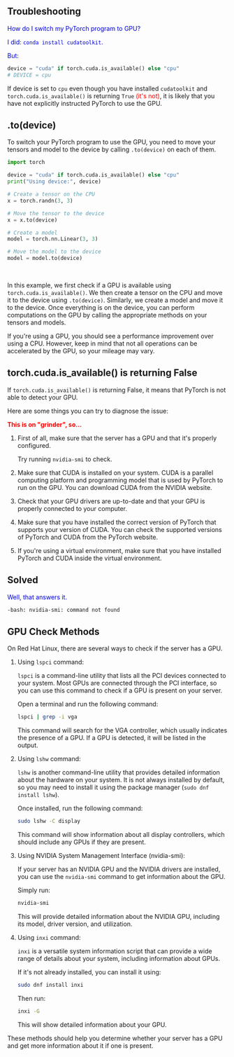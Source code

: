 ## Troubleshooting

<span style="color:#0000dd;">How do I switch my PyTorch program to GPU?</span>

<span style="color:#0000dd;">I did: `conda install cudatoolkit`.</span>

<span style="color:#0000dd;">But:</span>

```py
device = "cuda" if torch.cuda.is_available() else "cpu"
# DEVICE = cpu
```

If device is set to `cpu` even though you have installed `cudatoolkit` and `torch.cuda.is_available()` is returning `True` <span style="color:red;">(it's not)</span>, it is likely that you have not explicitly instructed PyTorch to use the GPU.

## .to(device)

To switch your PyTorch program to use the GPU, you need to move your tensors and model to the device by calling `.to(device)` on each of them.

```python
import torch

device = "cuda" if torch.cuda.is_available() else "cpu"
print("Using device:", device)

# Create a tensor on the CPU
x = torch.randn(3, 3)

# Move the tensor to the device
x = x.to(device)

# Create a model
model = torch.nn.Linear(3, 3)

# Move the model to the device
model = model.to(device)
```

<br>

In this example, we first check if a GPU is available using `torch.cuda.is_available()`. We then create a tensor on the CPU and move it to the device using `.to(device)`. Similarly, we create a model and move it to the device. Once everything is on the device, you can perform computations on the GPU by calling the appropriate methods on your tensors and models.

If you're using a GPU, you should see a performance improvement over using a CPU. However, keep in mind that not all operations can be accelerated by the GPU, so your mileage may vary.

## torch.cuda.is_available() is returning False

If `torch.cuda.is_available()` is returning False, it means that PyTorch is not able to detect your GPU.

Here are some things you can try to diagnose the issue:

<span style="color:red;font-weight:bold;">This is on "grinder", so...</span>

1. First of all, make sure that the server has a GPU and that it's properly configured.

    Try running `nvidia-smi` to check.

1. Make sure that CUDA is installed on your system. CUDA is a parallel computing platform and programming model that is used by PyTorch to run on the GPU. You can download CUDA from the NVIDIA website.

1. Check that your GPU drivers are up-to-date and that your GPU is properly connected to your computer.

1. Make sure that you have installed the correct version of PyTorch that supports your version of CUDA. You can check the supported versions of PyTorch and CUDA from the PyTorch website.

1. If you're using a virtual environment, make sure that you have installed PyTorch and CUDA inside the virtual environment.

## Solved

<span style="color:#0000dd;">Well, that answers it.</span>

```sh
-bash: nvidia-smi: command not found
```

## GPU Check Methods

On Red Hat Linux, there are several ways to check if the server has a GPU.

1. Using `lspci` command:

    `lspci` is a command-line utility that lists all the PCI devices connected to your system. Most GPUs are connected through the PCI interface, so you can use this command to check if a GPU is present on your server.

    Open a terminal and run the following command:

    ```sh
    lspci | grep -i vga
    ```

    This command will search for the VGA controller, which usually indicates the presence of a GPU. If a GPU is detected, it will be listed in the output.

2. Using `lshw` command:

    `lshw` is another command-line utility that provides detailed information about the hardware on your system. It is not always installed by default, so you may need to install it using the package manager (`sudo dnf install lshw`).

    Once installed, run the following command:

    ```sh
    sudo lshw -C display
    ```

    This command will show information about all display controllers, which should include any GPUs if they are present.

3. Using NVIDIA System Management Interface (nvidia-smi):

    If your server has an NVIDIA GPU and the NVIDIA drivers are installed, you can use the `nvidia-smi` command to get information about the GPU.

    Simply run:

    ```sh
    nvidia-smi
    ```

    This will provide detailed information about the NVIDIA GPU, including its model, driver version, and utilization.

4. Using `inxi` command:

    `inxi` is a versatile system information script that can provide a wide range of details about your system, including information about GPUs.

    If it's not already installed, you can install it using:

    ```sh
    sudo dnf install inxi
    ```

    Then run:

    ```sh
    inxi -G
    ```

    This will show detailed information about your GPU.

These methods should help you determine whether your server has a GPU and get more information about it if one is present.

<br>

